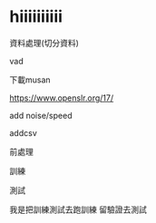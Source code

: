 # hiiiiiiiiii
資料處理(切分資料)

vad

下載musan

https://www.openslr.org/17/

add noise/speed

addcsv

前處理

訓練

測試

我是把訓練測試去跑訓練 留驗證去測試
